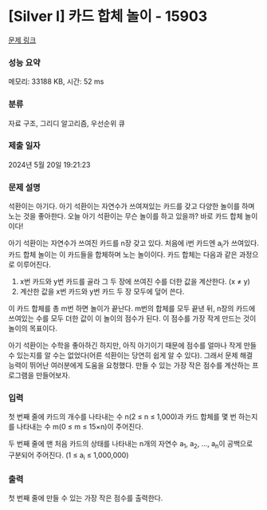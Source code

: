 # [Silver I] 카드 합체 놀이 - 15903 

[문제 링크](https://www.acmicpc.net/problem/15903) 

### 성능 요약

메모리: 33188 KB, 시간: 52 ms

### 분류

자료 구조, 그리디 알고리즘, 우선순위 큐

### 제출 일자

2024년 5월 20일 19:21:23

### 문제 설명

<p style="user-select: auto !important;">석환이는 아기다. 아기 석환이는 자연수가 쓰여져있는 카드를 갖고 다양한 놀이를 하며 노는 것을 좋아한다. 오늘 아기 석환이는 무슨 놀이를 하고 있을까? 바로 카드 합체 놀이이다!</p>

<p style="user-select: auto !important;">아기 석환이는 자연수가 쓰여진 카드를 n장 갖고 있다. 처음에 i번 카드엔 a<sub style="user-select: auto !important;">i</sub>가 쓰여있다. 카드 합체 놀이는 이 카드들을 합체하며 노는 놀이이다. 카드 합체는 다음과 같은 과정으로 이루어진다.</p>

<ol style="user-select: auto !important;">
	<li style="user-select: auto !important;">x번 카드와 y번 카드를 골라 그 두 장에 쓰여진 수를 더한 값을 계산한다. (x ≠ y)</li>
	<li style="user-select: auto !important;">계산한 값을 x번 카드와 y번 카드 두 장 모두에 덮어 쓴다.</li>
</ol>

<p style="user-select: auto !important;">이 카드 합체를 총 m번 하면 놀이가 끝난다. m번의 합체를 모두 끝낸 뒤, n장의 카드에 쓰여있는 수를 모두 더한 값이 이 놀이의 점수가 된다. 이 점수를 가장 작게 만드는 것이 놀이의 목표이다.</p>

<p style="user-select: auto !important;">아기 석환이는 수학을 좋아하긴 하지만, 아직 아기이기 때문에 점수를 얼마나 작게 만들 수 있는지를 알 수는 없었다(어른 석환이는 당연히 쉽게 알 수 있다). 그래서 문제 해결 능력이 뛰어난 여러분에게 도움을 요청했다. 만들 수 있는 가장 작은 점수를 계산하는 프로그램을 만들어보자.</p>

### 입력 

 <p style="user-select: auto !important;">첫 번째 줄에 카드의 개수를 나타내는 수 n(2 ≤ n ≤ 1,000)과 카드 합체를 몇 번 하는지를 나타내는 수 m(0 ≤ m ≤ 15×n)이 주어진다.</p>

<p style="user-select: auto !important;">두 번째 줄에 맨 처음 카드의 상태를 나타내는 n개의 자연수 a<sub style="user-select: auto !important;">1</sub>, a<sub style="user-select: auto !important;">2</sub>, …, a<sub style="user-select: auto !important;">n</sub>이 공백으로 구분되어 주어진다. (1 ≤ a<sub style="user-select: auto !important;">i</sub> ≤ 1,000,000)</p>

### 출력 

 <p style="user-select: auto !important;">첫 번째 줄에 만들 수 있는 가장 작은 점수를 출력한다.</p>

